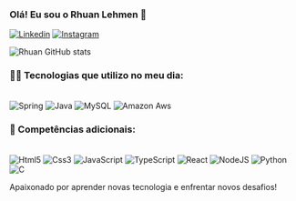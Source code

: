 ### Olá! Eu sou o Rhuan Lehmen 👋

[![Linkedin](https://img.shields.io/badge/LinkedIn-0077B5?style=for-the-badge&logo=linkedin&logoColor=white
)](https://www.linkedin.com/in/rhuan-leite)
[![Instagram](https://img.shields.io/badge/Instagram-E4405F?style=for-the-badge&logo=instagram&logoColor=white)](https://www.instagram.com/rhuan__campos/)

![Rhuan GitHub stats](https://github-readme-stats.vercel.app/api?username=rhuan-campos&show_icons=true&theme=radical)

### 👨‍💻 Tecnologias que utilizo no meu dia:

<div style = "display: inline-block">
    <br/>
    <img align = "center" alt="Spring" src="https://img.shields.io/badge/Spring-6DB33F?style=for-the-badge&logo=spring&logoColor=white">
    <img align = "center" alt="Java" src="https://img.shields.io/badge/Java-ED8B00?style=for-the-badge&logo=openjdk&logoColor=white">
    <img align = "center" alt="MySQL" src="https://img.shields.io/badge/MySQL-005C84?style=for-the-badge&logo=mysql&logoColor=white">
    <img align = "center" alt="Amazon Aws" src="https://img.shields.io/badge/Amazon_AWS-232F3E?style=for-the-badge&logo=amazon-aws&logoColor=white">
</div> <br/>

### 🌱 Competências adicionais:
<div style = "display: inline-block">
    <br/>
    <img align = "center" alt="Html5" src="https://img.shields.io/badge/HTML5-E34F26?style=for-the-badge&logo=html5&logoColor=white">
    <img align = "center" alt="Css3" src="https://img.shields.io/badge/CSS3-1572B6?style=for-the-badge&logo=css3&logoColor=white">
    <img align = "center" alt="JavaScript" src="https://img.shields.io/badge/JavaScript-323330?style=for-the-badge&logo=javascript&logoColor=F7DF1E">
    <img align = "center" alt="TypeScript" src="https://img.shields.io/badge/TypeScript-007ACC?style=for-the-badge&logo=typescript&logoColor=white">
    <img align = "center" alt="React" src="https://img.shields.io/badge/React-20232A?style=for-the-badge&logo=react&logoColor=61DAFB">
    <img align = "center" alt="NodeJS" src="https://img.shields.io/badge/Node.js-43853D?style=for-the-badge&logo=node.js&logoColor=white">
    <img align = "center" alt="Python" src="https://img.shields.io/badge/Python-3776AB?style=for-the-badge&logo=python&logoColor=white">
    <img align = "center" alt="C" src="https://img.shields.io/badge/C-00599C?style=for-the-badge&logo=c&logoColor=white">
</div> <br/>

Apaixonado por aprender novas tecnologia e enfrentar novos desafios! 
